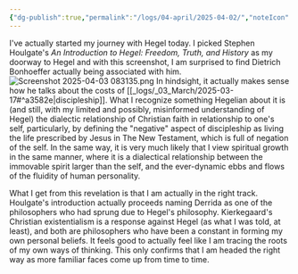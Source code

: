 ```yaml
---
{"dg-publish":true,"permalink":"/logs/04-april/2025-04-02/","noteIcon":"","created":"2025-04-02"}
---
```


I've actually started my journey with Hegel today. I picked Stephen Houlgate's *An Introduction to Hegel: Freedom, Truth, and History* as my doorway to Hegel and with this screenshot, I am surprised to find Dietrich Bonhoeffer actually being associated with him.
![Screenshot 2025-04-03 083135.png](/img/user/_attachments/Screenshot%202025-04-03%20083135.png)
In hindsight, it actually makes sense how he talks about the costs of [[_logs/_03_March/2025-03-17#^a3582e\|discipleship]]. What I recognize something Hegelian about it is (and still, with my limited and possibly, misinformed understanding of Hegel) the dialectic relationship of Christian faith in relationship to one's self, particularly, by defining the "negative" aspect of discipleship as living the life prescribed by Jesus in The New Testament, which is full of negation of the self. In the same way, it is very much likely that I view spiritual growth in the same manner, where it is a dialectical relationship between the immovable spirit larger than the self, and the ever-dynamic ebbs and flows of the fluidity of human personality.

What I get from this revelation is that I am actually in the right track. Houlgate's introduction actually proceeds naming Derrida as one of the philosophers who had sprung due to Hegel's philosophy. Kierkegaard's Christian existentialism is a response against Hegel (as what I was told, at least), and both are philosophers who have been a constant in forming my own personal beliefs. It feels good to actually feel like I am tracing the roots of my own ways of thinking. This only confirms that I am headed the right way as more familiar faces come up from time to time.